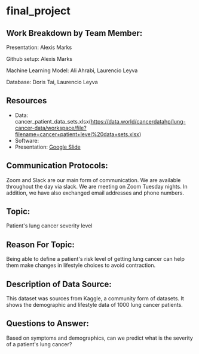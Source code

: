 # final_project

## Work Breakdown by Team Member:
Presentation: Alexis Marks

Github setup: Alexis Marks

Machine Learning Model: Ali Ahrabi, Laurencio Leyva

Database: Doris Tai, Laurencio Leyva

## Resources
 - Data: cancer_patient_data_sets.xlsx(https://data.world/cancerdatahp/lung-cancer-data/workspace/file?filename=cancer+patient+level%20data+sets.xlsx)
 - Software:
 - Presentation: [Google Slide](https://docs.google.com/presentation/d/1guxs3ptq4deP423Sn5jP52Q2Tn-MhQibTpFD0THmf88/edit?usp=sharing) 
 
## Communication Protocols:
Zoom and Slack are our main form of communication. We are available throughout the day via slack. We are meeting on Zoom Tuesday nights. In addition, we have also exchanged email addresses and phone numbers.  

## Topic:
Patient's lung cancer severity level

## Reason For Topic:
Being able to define a patient's risk level of getting lung cancer can help them make changes in lifestyle choices to avoid contraction.

## Description of Data Source:
This dataset was sources from Kaggle, a community form of datasets. It shows the demographic and lifestyle data of 1000 lung cancer patients.

## Questions to Answer:
Based on symptoms and demographics, can we predict what is the severity of a patient's lung cancer?
